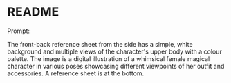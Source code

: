 # README

Prompt:

The front-back reference sheet from the side has a simple, white background and multiple views of the character's upper body with a colour palette. The image is a digital illustration of a whimsical female magical character in various poses showcasing different viewpoints of her outfit and accessories. A reference sheet is at the bottom.
